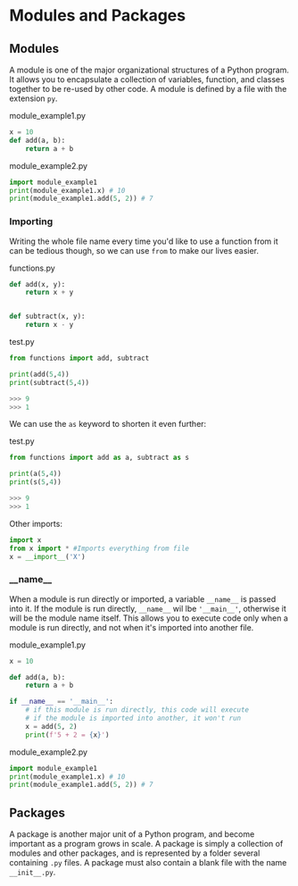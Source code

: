 
# Modules and Packages


## Modules

A module is one of the major organizational structures of a Python program. It allows you to encapsulate a collection of variables, function, and classes together to be re-used by other code. A module is defined by a file with the extension `py`.


module_example1.py
```python
x = 10
def add(a, b):
    return a + b
```

module_example2.py
```python
import module_example1
print(module_example1.x) # 10
print(module_example1.add(5, 2)) # 7
```


### Importing

Writing the whole file name every time you'd like to use a function from it can be tedious though, so we can use `from` to make our lives easier.

functions.py
```python
def add(x, y):
    return x + y


def subtract(x, y):
    return x - y
```

test.py
```python
from functions import add, subtract

print(add(5,4))
print(subtract(5,4))

>>> 9
>>> 1
```

We can use the `as` keyword to shorten it even further:

test.py
```python
from functions import add as a, subtract as s

print(a(5,4))
print(s(5,4))

>>> 9
>>> 1
```

Other imports:
```python
import x
from x import * #Imports everything from file
x = __import__('X')
```

### \_\_name__

When a module is run directly or imported, a variable `__name__` is passed into it. If the module is run directly, `__name__` wil lbe `'__main__'`, otherwise it will be the module name itself. This allows you to execute code only when a module is run directly, and not when it's imported into another file.


module_example1.py
```python
x = 10

def add(a, b):
    return a + b

if __name__ == '__main__':
    # if this module is run directly, this code will execute
    # if the module is imported into another, it won't run
    x = add(5, 2)
    print(f'5 + 2 = {x}')
```

module_example2.py
```python
import module_example1
print(module_example1.x) # 10
print(module_example1.add(5, 2)) # 7
```


## Packages

A package is another major unit of a Python program, and become important as a program grows in scale. A package is simply a collection of modules and other packages, and is represented by a folder several containing `.py` files. A package must also contain a blank file with the name `__init__.py`.


